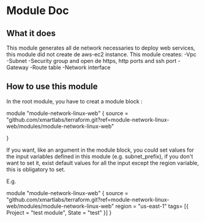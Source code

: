 # Module Doc

## What it does

This module generates all de network necessaries to deploy web services, this module did not create de aws-ec2 instance.
This module creates:
                    -Vpc
                    -Subnet
                    -Security group and open de https, http ports and ssh port
                    -Gateway
                    -Route table
                    -Network interface

## How to use this module

In the root module, you have to creat a module block :

module "module-network-linux-web" {
	 source = "github.com/xmartlabs/terraform.git?ref=module-network-linux-web/modules/module-network-linux-web"
	 
}

If you want, like an argument in the module block, you could set values for the input variables defined in this module (e.g. subnet_prefix), if you don't want to set it, exist default values for all the input except the region variable, this is obligatory to set.

E.g.

module "module-network-linux-web" {
	 source = "github.com/xmartlabs/terraform.git?ref=module-network-linux-web/modules/module-network-linux-web"
     region = "us-east-1"
     tags= [{ Project = "test module", State = "test" }]
}
